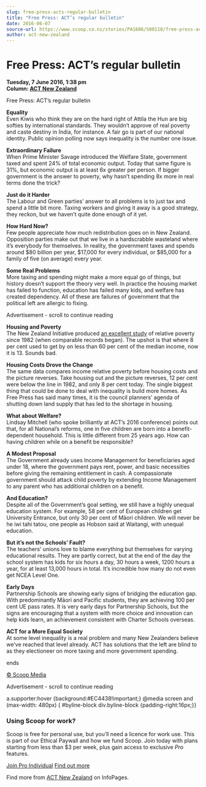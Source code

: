 ```yaml
---
slug: free-press-acts-regular-bulletin
title: "Free Press: ACT’s regular bulletin"
date: 2016-06-07
source-url: https://www.scoop.co.nz/stories/PA1606/S00118/free-press-acts-regular-bulletin.htm
author: act-new-zealand
---
```

Free Press: ACT’s regular bulletin
==================================

**Tuesday, 7 June 2016, 1:38 pm**  
**Column: [ACT New Zealand](https://info.scoop.co.nz/ACT_New_Zealand)**

Free Press: ACT’s regular bulletin  

**Equality**  
Even Kiwis who think they are on the hard right of Attila the Hun are big softies by international standards. They wouldn’t approve of real poverty and caste destiny in India, for instance. A fair go is part of our national identity. Public opinion polling now says inequality is the number one issue.

**Extraordinary Failure**  
When Prime Minister Savage introduced the Welfare State, government taxed and spent 24% of total economic output. Today that same figure is 31%, but economic output is at least 6x greater per person. If bigger government is the answer to poverty, why hasn’t spending 8x more in real terms done the trick?

**Just do it Harder**  
The Labour and Green parties’ answer to all problems is to just tax and spend a little bit more. Taxing workers and giving it away is a good strategy, they reckon, but we haven’t quite done enough of it yet.

**How Hard Now?**  
Few people appreciate how much redistribution goes on in New Zealand. Opposition parties make out that we live in a hardscrabble wasteland where it’s everybody for themselves. In reality, the government taxes and spends around $80 billion per year, $17,000 for every individual, or $85,000 for a family of five (on average) every year.

**Some Real Problems**  
More taxing and spending might make a more equal go of things, but history doesn’t support the theory very well. In practice the housing market has failed to function, education has failed many kids, and welfare has created dependency. All of these are failures of government that the political left are allergic to fixing.

Advertisement - scroll to continue reading





**Housing and Poverty**  
The New Zealand Initiative produced [an excellent study](http://www.act.org.nz/sites/all/modules/civicrm/extern/url.php?u=14327&qid=3416525) of relative poverty since 1982 (when comparable records began). The upshot is that where 8 per cent used to get by on less than 60 per cent of the median income, now it is 13. Sounds bad.

**Housing Costs Drove the Change**  
The same data compares income relative poverty before housing costs and the picture reverses. Take housing out and the picture reverses, 12 per cent were below the line in 1982, and only 8 per cent today. The single biggest thing that could be done to deal with inequality is build more homes. As Free Press has said many times, it is the council planners’ agenda of shutting down land supply that has led to the shortage in housing.

**What about Welfare?**  
Lindsay Mitchell (who spoke brilliantly at ACT’s 2016 conference) points out that, for all National’s reforms, one in five children are born into a benefit-dependent household. This is little different from 25 years ago. How can having children while on a benefit be responsible?

**A Modest Proposal**  
The Government already uses Income Management for beneficiaries aged under 18, where the government pays rent, power, and basic necessities before giving the remaining entitlement in cash. A compassionate government should attack child poverty by extending Income Management to any parent who has additional children on a benefit.

**And Education?**  
Despite all of the Government’s goal setting, we still have a highly unequal education system. For example, 58 per cent of European children get University Entrance, but only 30 per cent of Māori children. We will never be he iwi tahi tatou, one people as Hobson said at Waitangi, with unequal education.

**But it’s not the Schools’ Fault?**  
The teachers’ unions love to blame everything but themselves for varying educational results. They are partly correct, but at the end of the day the school system has kids for six hours a day, 30 hours a week, 1200 hours a year, for at least 13,000 hours in total. It’s incredible how many do not even get NCEA Level One.

**Early Days**  
Partnership Schools are showing early signs of bridging the education gap. With predominantly Māori and Pacific students, they are achieving 100 per cent UE pass rates. It is very early days for Partnership Schools, but the signs are encouraging that a system with more choice and innovation can help kids learn, an achievement consistent with Charter Schools overseas.

**ACT for a More Equal Society**  
At some level inequality is a real problem and many New Zealanders believe we’ve reached that level already. ACT has solutions that the left are blind to as they electioneer on more taxing and more government spending.  

ends

[© Scoop Media](http://www.scoop.co.nz/about/terms.html)  

Advertisement - scroll to continue reading



a.supporter:hover {background:#EC4438!important;} @media screen and (max-width: 480px) { #byline-block div.byline-block {padding-right:16px;}}

### Using Scoop for work?

Scoop is free for personal use, but you’ll need a licence for work use. This is part of our Ethical Paywall and how we fund Scoop. Join today with plans starting from less than $3 per week, plus gain access to exclusive _Pro_ features.  
  
[Join Pro Individual](https://pro.scoop.co.nz/Individual/?from=ProIn24) [Find out more](https://pro.scoop.co.nz/using-scoop-for-work/?from=ProIn24)

Find more from [ACT New Zealand](https://info.scoop.co.nz/ACT_New_Zealand) on InfoPages.
